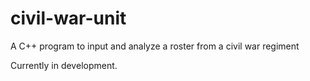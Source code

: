 # civil-war-unit
A C++ program to input and analyze a roster from a civil war regiment

Currently in development.